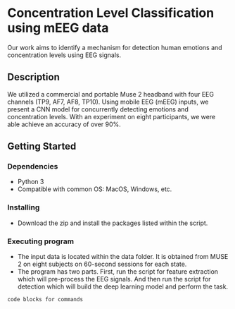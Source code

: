 # Concentration Level Classification using mEEG data

Our work aims to identify a mechanism for detection human emotions and concentration levels using EEG signals.

## Description

We utilized a commercial and portable Muse 2 headband with four EEG channels (TP9, AF7, AF8, TP10). Using mobile EEG (mEEG) inputs, we present a CNN model for concurrently detecting emotions and concentration levels. With an experiment on eight participants, we were able achieve an accuracy of over 90%.


## Getting Started

### Dependencies

* Python 3
* Compatible with common OS: MacOS, Windows, etc.

### Installing

* Download the zip and install the packages listed within the script.

### Executing program

* The input data is located within the data folder. It is obtained from MUSE 2 on eight subjects on 60-second sessions for each state.  
* The program has two parts. First, run the script for feature extraction which will pre-process the EEG signals. And then run the script for detection which will build the deep learning model and perform the task. 
```
code blocks for commands
```
